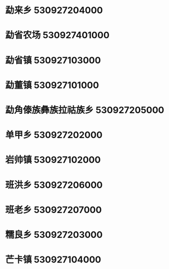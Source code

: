 # 勐来乡 530927204000
# 勐省农场 530927401000
# 勐省镇 530927103000
# 勐董镇 530927101000
# 勐角傣族彝族拉祜族乡 530927205000
# 单甲乡 530927202000
# 岩帅镇 530927102000
# 班洪乡 530927206000
# 班老乡 530927207000
# 糯良乡 530927203000
# 芒卡镇 530927104000
